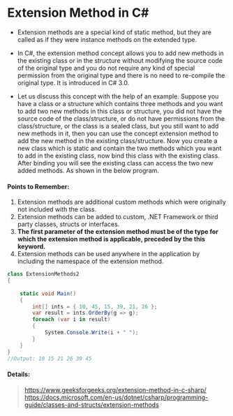 ﻿# Extension Method in C#
* Extension methods are a special kind of static method, but they are called as if they were instance methods on the extended type. 
* In C#, the extension method concept allows you to add new methods in the existing class or in the structure without modifying the source code of the original type and you do not require any kind of special permission from the original type and there is no need to re-compile the original type. It is introduced in C# 3.0.

* Let us discuss this concept with the help of an example. Suppose you have a class or a structure which contains three methods and you want to add two new methods in this class or structure, you did not have the source code of the class/structure, or do not have permissions from the class/structure, or the class is a sealed class, but you still want to add new methods in it, then you can use the concept extension method to add the new method in the existing class/structure. Now you create a new class which is static and contain the two methods which you want to add in the existing class, now bind this class with the existing class. After binding you will see the existing class can access the two new added methods. As shown in the below program.


#### Points to Remember:
1. Extension methods are additional custom methods which were originally not included with the class.
1. Extension methods can be added to custom, .NET Framework or third party classes, structs or interfaces.
1. <b>The first parameter of the extension method must be of the type for which the extension method is applicable, preceded by the this keyword.</b>
1. Extension methods can be used anywhere in the application by including the namespace of the extension method.



```csharp
class ExtensionMethods2    
{
    
    static void Main()
    {            
        int[] ints = { 10, 45, 15, 39, 21, 26 };
        var result = ints.OrderBy(g => g);
        foreach (var i in result)
        {
            System.Console.Write(i + " ");
        }           
    }        
}
//Output: 10 15 21 26 39 45
```


#### Details:
> https://www.geeksforgeeks.org/extension-method-in-c-sharp/
> https://docs.microsoft.com/en-us/dotnet/csharp/programming-guide/classes-and-structs/extension-methods
> 











